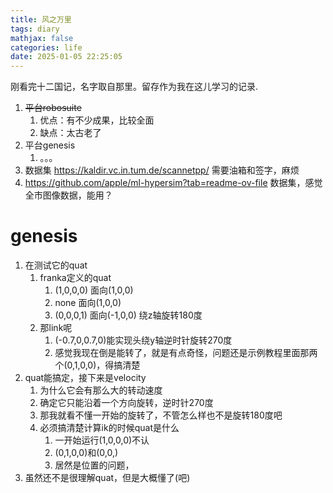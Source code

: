 ```yaml
---
title: 风之万里
tags: diary
mathjax: false
categories: life
date: 2025-01-05 22:25:05
---
```



刚看完十二国记，名字取自那里。留存作为我在这儿学习的记录.


<!--more-->

1. ~~平台robosuite~~ 
   1. 优点：有不少成果，比较全面
   2. 缺点：太古老了
2. 平台genesis
   1. 。。。
3. 数据集 https://kaldir.vc.in.tum.de/scannetpp/ 需要油箱和签字，麻烦
4. https://github.com/apple/ml-hypersim?tab=readme-ov-file 数据集，感觉全市图像数据，能用？

# genesis
1. 在测试它的quat
   1. franka定义的quat
      1. (1,0,0,0) 面向(1,0,0)
      2. none 面向(1,0,0)
      3. (0,0,0,1) 面向(-1,0,0)  绕z轴旋转180度
   2. 那link呢
      1. (-0.7,0,0.7,0)能实现头绕y轴逆时针旋转270度
      2. 感觉我现在倒是能转了，就是有点奇怪，问题还是示例教程里面那两个(0,1,0,0)，得搞清楚
2. quat能搞定，接下来是velocity
   1. 为什么它会有那么大的转动速度
   2. 确定它只能沿着一个方向旋转，逆时针270度
   3. 那我就看不懂一开始的旋转了，不管怎么样也不是旋转180度吧
   4. 必须搞清楚计算ik的时候quat是什么
      1. 一开始运行(1,0,0,0)不认
      2. (0,1,0,0)和(0,0,)
      3. 居然是位置的问题，
3. 虽然还不是很理解quat，但是大概懂了(吧)